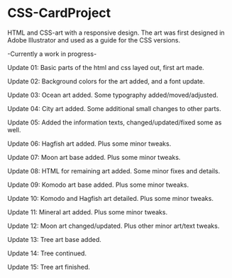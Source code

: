 # CSS-CardProject
 HTML and CSS-art with a responsive design. The art was first designed in Adobe Illustrator and used as a guide for the CSS versions.
 
 -Currently a work in progress-
 
 Update 01: Basic parts of the html and css layed out, first art made.

 Update 02: Background colors for the art added, and a font update.

 Update 03: Ocean art added. Some typography added/moved/adjusted.

 Update 04: City art added. Some additional small changes to other parts.

 Update 05: Added the information texts, changed/updated/fixed some as well.

 Update 06: Hagfish art added. Plus some minor tweaks.

 Update 07: Moon art base added. Plus some minor tweaks.

 Update 08: HTML for remaining art added. Some minor fixes and details.

 Update 09: Komodo art base added. Plus some minor tweaks.

 Update 10: Komodo and Hagfish art detailed. Plus some minor tweaks.

 Update 11: Mineral art added. Plus some minor tweaks.

 Update 12: Moon art changed/updated. Plus other minor art/text tweaks.

 Update 13: Tree art base added.

 Update 14: Tree continued.

 Update 15: Tree art finished.